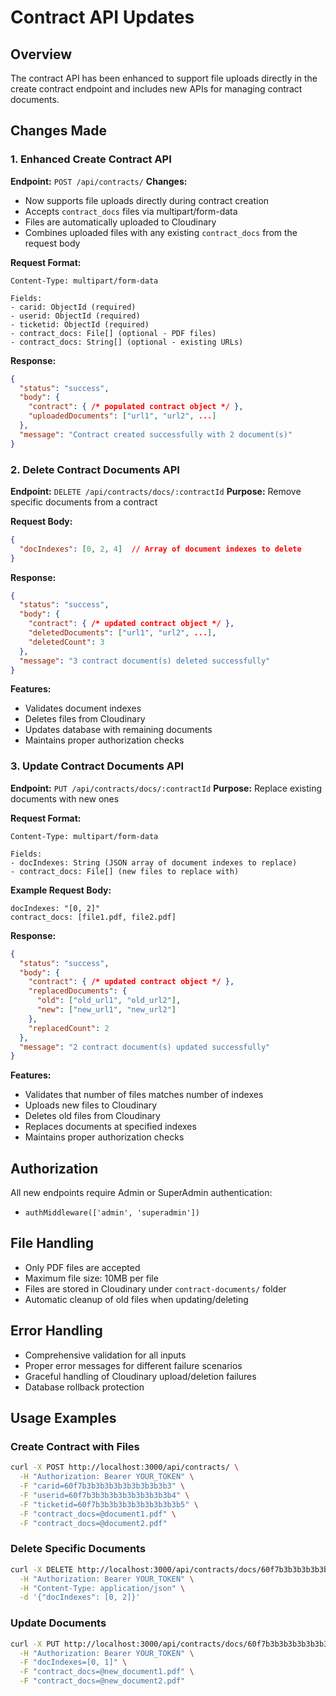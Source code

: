 # Contract API Updates

## Overview
The contract API has been enhanced to support file uploads directly in the create contract endpoint and includes new APIs for managing contract documents.

## Changes Made

### 1. Enhanced Create Contract API
**Endpoint:** `POST /api/contracts/`
**Changes:**
- Now supports file uploads directly during contract creation
- Accepts `contract_docs` files via multipart/form-data
- Files are automatically uploaded to Cloudinary
- Combines uploaded files with any existing `contract_docs` from the request body

**Request Format:**
```
Content-Type: multipart/form-data

Fields:
- carid: ObjectId (required)
- userid: ObjectId (required) 
- ticketid: ObjectId (required)
- contract_docs: File[] (optional - PDF files)
- contract_docs: String[] (optional - existing URLs)
```

**Response:**
```json
{
  "status": "success",
  "body": {
    "contract": { /* populated contract object */ },
    "uploadedDocuments": ["url1", "url2", ...]
  },
  "message": "Contract created successfully with 2 document(s)"
}
```

### 2. Delete Contract Documents API
**Endpoint:** `DELETE /api/contracts/docs/:contractId`
**Purpose:** Remove specific documents from a contract

**Request Body:**
```json
{
  "docIndexes": [0, 2, 4]  // Array of document indexes to delete
}
```

**Response:**
```json
{
  "status": "success",
  "body": {
    "contract": { /* updated contract object */ },
    "deletedDocuments": ["url1", "url2", ...],
    "deletedCount": 3
  },
  "message": "3 contract document(s) deleted successfully"
}
```

**Features:**
- Validates document indexes
- Deletes files from Cloudinary
- Updates database with remaining documents
- Maintains proper authorization checks

### 3. Update Contract Documents API
**Endpoint:** `PUT /api/contracts/docs/:contractId`
**Purpose:** Replace existing documents with new ones

**Request Format:**
```
Content-Type: multipart/form-data

Fields:
- docIndexes: String (JSON array of document indexes to replace)
- contract_docs: File[] (new files to replace with)
```

**Example Request Body:**
```
docIndexes: "[0, 2]"
contract_docs: [file1.pdf, file2.pdf]
```

**Response:**
```json
{
  "status": "success",
  "body": {
    "contract": { /* updated contract object */ },
    "replacedDocuments": {
      "old": ["old_url1", "old_url2"],
      "new": ["new_url1", "new_url2"]
    },
    "replacedCount": 2
  },
  "message": "2 contract document(s) updated successfully"
}
```

**Features:**
- Validates that number of files matches number of indexes
- Uploads new files to Cloudinary
- Deletes old files from Cloudinary
- Replaces documents at specified indexes
- Maintains proper authorization checks

## Authorization
All new endpoints require Admin or SuperAdmin authentication:
- `authMiddleware(['admin', 'superadmin'])`

## File Handling
- Only PDF files are accepted
- Maximum file size: 10MB per file
- Files are stored in Cloudinary under `contract-documents/` folder
- Automatic cleanup of old files when updating/deleting

## Error Handling
- Comprehensive validation for all inputs
- Proper error messages for different failure scenarios
- Graceful handling of Cloudinary upload/deletion failures
- Database rollback protection

## Usage Examples

### Create Contract with Files
```bash
curl -X POST http://localhost:3000/api/contracts/ \
  -H "Authorization: Bearer YOUR_TOKEN" \
  -F "carid=60f7b3b3b3b3b3b3b3b3b3b3" \
  -F "userid=60f7b3b3b3b3b3b3b3b3b3b4" \
  -F "ticketid=60f7b3b3b3b3b3b3b3b3b3b5" \
  -F "contract_docs=@document1.pdf" \
  -F "contract_docs=@document2.pdf"
```

### Delete Specific Documents
```bash
curl -X DELETE http://localhost:3000/api/contracts/docs/60f7b3b3b3b3b3b3b3b3b3b6 \
  -H "Authorization: Bearer YOUR_TOKEN" \
  -H "Content-Type: application/json" \
  -d '{"docIndexes": [0, 2]}'
```

### Update Documents
```bash
curl -X PUT http://localhost:3000/api/contracts/docs/60f7b3b3b3b3b3b3b3b3b3b6 \
  -H "Authorization: Bearer YOUR_TOKEN" \
  -F "docIndexes=[0, 1]" \
  -F "contract_docs=@new_document1.pdf" \
  -F "contract_docs=@new_document2.pdf"
```
